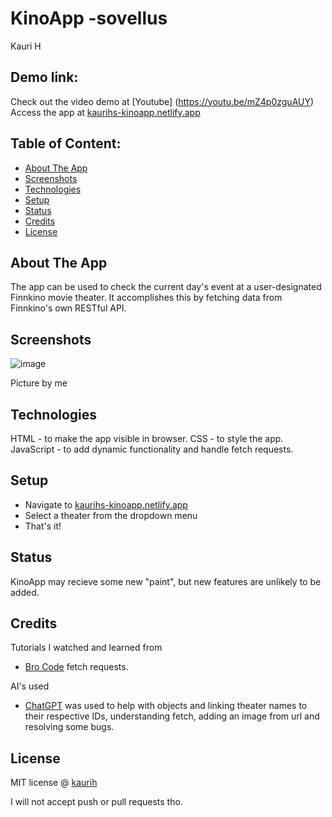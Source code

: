# KinoApp -sovellus
Kauri H

## Demo link:
Check out the video demo at [Youtube] (https://youtu.be/mZ4p0zguAUY)
Access the app at [kaurihs-kinoapp.netlify.app](https://kaurihs-kinoapp.netlify.app/)

## Table of Content:

- [About The App](#about-the-app)
- [Screenshots](#screenshots)
- [Technologies](#technologies)
- [Setup](#setup)
- [Status](#status)
- [Credits](#credits)
- [License](#license)

## About The App
The app can be used to check the current day's event at a user-designated Finnkino movie theater. It accomplishes this by fetching data from Finnkino's own RESTful API.

## Screenshots

![image](images/ajax_kuva.JPG)

Picture by me

## Technologies
HTML - to make the app visible in browser.
CSS - to style the app.
JavaScript - to add dynamic functionality and handle fetch requests.

## Setup
- Navigate to [kaurihs-kinoapp.netlify.app](https://kaurihs-kinoapp.netlify.app/)
- Select a theater from the dropdown menu
- That's it!

## Status
KinoApp may recieve some new "paint", but new features are unlikely to be added.

## Credits
Tutorials I watched and learned from
- [Bro Code](https://youtu.be/37vxWr0WgQk?si=k27rZJ_DP26EzIfW) fetch requests.

AI's used
- [ChatGPT](https://chatgpt.com/) was used to help with objects and linking theater names to their respective IDs, understanding fetch, adding an image from url and resolving some bugs.

## License

MIT license @ [kaurih](kaurih@github.com)

I will not accept push or pull requests tho.
